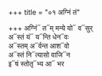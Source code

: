 +++
title = "०१ अग्निं तं"

+++
अग्निं᳓ त᳓म् मन्ये यो᳓ व᳓सुर्  
अ᳓स्तं यं᳓ य᳓न्ति धेन᳓वः  
अ᳓स्तम् अ᳓र्वन्त आश᳓वो  
अ᳓स्तं नि᳓त्यासो वाजि᳓न  
इ᳓षं स्तोतृ᳓भ्य आ᳓ भर